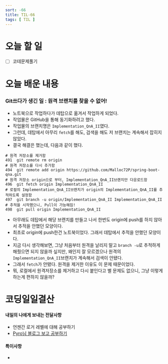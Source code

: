 ```yaml
---
sort: -66
title: TIL-66
tags: [ TIL ]
---
```


# 오늘 할 일

- [ ] 코테문제풀기

# 오늘 배운 내용  

### Git쓰다가 생긴 일 : 원격 브랜치를 찾을 수 없어!

* 노트북으로 작업하다가 데탑으로 옮겨서 작업하게 되었다.
* 작업물은 GitHub을 통해 동기화하려고 했다.
* 작업물의 브랜치명은 `Implementation_QnA_II`였다.
* 그런데, 데탑에서 아무리 `fetch`를 해도, 검색을 해도 저 브랜치는 계속해서 잡히지 않았다.
* 결국 해결은 했는데, 다음과 같이 했다.

```shell
# 원격 저장소를 제거함
491  git remote rm origin
# 원격 저장소를 다시 추가함
494  git remote add origin https://github.com/Malloc72P/spring-boot-qna.git
# 원격 저장소 origin으로 부터, Implementation_QnA_II브랜치만 다운로드함
496  git fetch origin Implementation_QnA_II
# 로컬의 Implementation_QnA_II브랜치가 origin의 Implementation_QnA_II를 추적하도록 설정함
497  git branch -u origin/Implementation_QnA_II Implementation_QnA_II
# 추적을 시작했으니, Pull이 가능해짐!
498  git pull origin Implementation_QnA_II
```

* 아무래도 데탑에서 해당 브랜치를 만들고 나서 한번도 origin에 push를 하지 않아서 추적을 안했던 모양이다.
* 최초로 origin에 push한건 노트북이었다. 그래서 데탑에서 추적을 안했던 모양이다.
* 지금 다시 생각해보면, 그냥 처음부터 원격을 날리지 말고 `branch -u`로 추적하게 해줬으면 되지 않을까 싶지만, 왜인지 잘 모르겠으나 원격의 `Implementation_QnA_II`브랜치가 계속해서 검색이 안됐다.
* 그래서 `fetch`가 안됐다. 원격을 제거한 이유도 이 문제 때문이었다.
* 뭐, 로컬에서 원격저장소를 제거하고 다시 붙인다고 별 문제도 없으니, 그냥 이렇게 하는게 편하지 않을까?


# 코딩일일결산

#### 내일의 나에게 보내는 전달사항

* 언젠간 로거 레벨에 대해 공부하기
* [Pyro님 블로그 보고 공부하기](https://www.notion.so/REST-4cebf855900b4b0496acce657b5c8104)

#### 특이사항

* 

